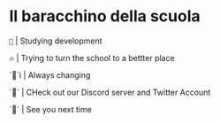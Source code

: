 # Il baracchino della scuola
`🌱` | Studying development
<p></p>
<code>🔥</code> | Trying to turn the school to a bettter place
<p></p>
`🔌`ì | Always changing
<p></p>
`📒` | CHeck out our Discord server and Twitter Account
<p></p>
`🔰` | See you next time
